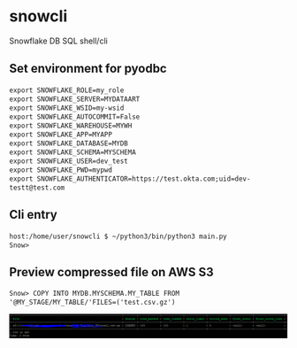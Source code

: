 # snowcli
Snowflake DB SQL shell/cli



## Set environment for pyodbc

```
export SNOWFLAKE_ROLE=my_role
export SNOWFLAKE_SERVER=MYDATAART
export SNOWFLAKE_WSID=my-wsid
export SNOWFLAKE_AUTOCOMMIT=False
export SNOWFLAKE_WAREHOUSE=MYWH
export SNOWFLAKE_APP=MYAPP
export SNOWFLAKE_DATABASE=MYDB
export SNOWFLAKE_SCHEMA=MYSCHEMA
export SNOWFLAKE_USER=dev_test
export SNOWFLAKE_PWD=mypwd
export SNOWFLAKE_AUTHENTICATOR=https://test.okta.com;uid=dev-testt@test.com
```

## Cli entry


```
host:/home/user/snowcli $ ~/python3/bin/python3 main.py 
Snow>
```

## Preview compressed file on AWS S3

```
Snow> COPY INTO MYDB.MYSCHEMA.MY_TABLE FROM '@MY_STAGE/MY_TABLE/'FILES=('test.csv.gz') 
```

![Screenshot](https://raw.githubusercontent.com/pydemo/snowcli/master/snowcli.PNG)



